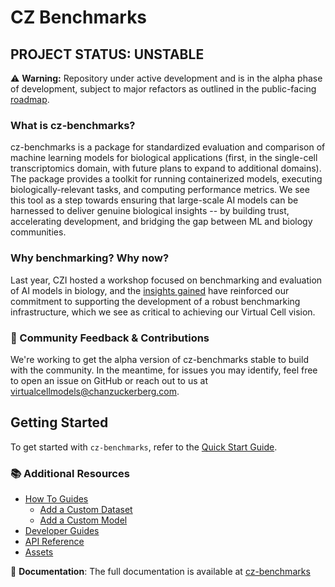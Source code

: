 # CZ Benchmarks

## PROJECT STATUS: UNSTABLE

⚠️ **Warning:** Repository under active development and is in the alpha phase of development, subject to major refactors as outlined in the public-facing [roadmap](https://github.com/chanzuckerberg/cz-benchmarks/blob/main/docs/source/roadmap.md).

### What is cz-benchmarks?
cz-benchmarks is a package for standardized evaluation and comparison of machine learning models for biological applications (first, in the single-cell transcriptomics domain, with future plans to expand to additional domains). The package provides a toolkit for running containerized models, executing biologically-relevant tasks, and computing performance metrics. We see this tool as a step towards ensuring that large-scale AI models can be harnessed to deliver genuine biological insights -- by building trust, accelerating development, and bridging the gap between ML and biology communities.

### Why benchmarking? Why now?
Last year, CZI hosted a workshop focused on benchmarking and evaluation of AI models in biology, and the [insights gained](https://virtualcellmodels.cziscience.com/micro-pub/benchmarking-workshop) have reinforced our commitment to supporting the development of a robust benchmarking infrastructure, which we see as critical to achieving our Virtual Cell vision.

### 💬 Community Feedback & Contributions
We're working to get the alpha version of cz-benchmarks stable to build with the community. In the meantime, for issues you may identify, feel free to open an issue on GitHub or reach out to us at [virtualcellmodels@chanzuckerberg.com](mailto:virtualcellmodels@chanzuckerberg.com).

## Getting Started

To get started with `cz-benchmarks`, refer to the [Quick Start Guide](https://chanzuckerberg.github.io/cz-benchmarks/quick_start.html).


### 📚 Additional Resources

- [How To Guides](https://chanzuckerberg.github.io/cz-benchmarks/how_to_guides/index.html)
    - [Add a Custom Dataset](https://chanzuckerberg.github.io/cz-benchmarks/how_to_guides/add_custom_dataset.html)
    - [Add a Custom Model](https://chanzuckerberg.github.io/cz-benchmarks/how_to_guides/add_custom_model.html)
- [Developer Guides](https://chanzuckerberg.github.io/cz-benchmarks/developer_guides/index.html)
- [API Reference](https://chanzuckerberg.github.io/cz-benchmarks/api_reference.html)
- [Assets](https://chanzuckerberg.github.io/cz-benchmarks/assets.html)

📖 **Documentation**: The full documentation is available at [cz-benchmarks](https://chanzuckerberg.github.io/cz-benchmarks/)